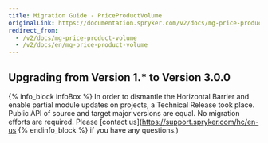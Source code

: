 ```yaml
---
title: Migration Guide - PriceProductVolume
originalLink: https://documentation.spryker.com/v2/docs/mg-price-product-volume
redirect_from:
  - /v2/docs/mg-price-product-volume
  - /v2/docs/en/mg-price-product-volume
---
```


## Upgrading from Version 1.* to Version 3.0.0

{% info_block infoBox %}
In order to dismantle the Horizontal Barrier and enable partial module updates on projects, a Technical Release took place. Public API of source and target major versions are equal. No migration efforts are required. Please [contact us](https://support.spryker.com/hc/en-us
{% endinfo_block %} if you have any questions.)
